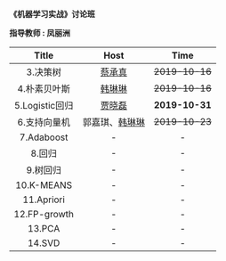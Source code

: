 **《机器学习实战》讨论班**  
  
**指导教师 : 凤丽洲**  
  
Title | Host | Time
:----: | :----: | :----:
3.决策树 | [蔡承真](https://github.com/ccz-123) | ~~2019-10-16~~
4.朴素贝叶斯 | [韩琳琳](https://github.com/SA5233) | ~~2019-10-16~~
5.Logistic回归 | [贾晓磊](https://github.com/dexterlee1993) | **2019-10-31**
6.支持向量机 | 郭嘉琪、[韩琳琳](https://github.com/SA5233) | ~~2019-10-23~~
7.Adaboost | - | -
8.回归 | - | -
9.树回归 | - | -
10.K-MEANS | - | -
11.Apriori | - | -
12.FP-growth | - | -
13.PCA | - | -
14.SVD | - | -
